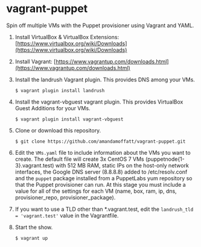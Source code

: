 # vagrant-puppet
Spin off multiple VMs with the Puppet provisioner using Vagrant and YAML. 

1. Install VirtualBox & VirtualBox Extensions: [https://www.virtualbox.org/wiki/Downloads](https://www.virtualbox.org/wiki/Downloads)
2. Install Vagrant: [https://www.vagrantup.com/downloads.html](https://www.vagrantup.com/downloads.html)
3. Install the landrush Vagrant plugin. This provides DNS among your VMs.

    ```$ vagrant plugin install landrush```

4. Install the vagrant-vbguest vagrant plugin. This provides VirtualBox Guest Additions for your VMs.

    ```$ vagrant plugin install vagrant-vbguest```

5. Clone or download this repository.

    ```$ git clone https://github.com/amandamoffatt/vagrant-puppet.git```

6. Edit the `VMs.yaml` file to include information about the VMs you want to create. The default file will create 3x CentOS 7 VMs (puppetnode{1-3}.vagrant.test) with 512 MB RAM, static IPs on the host-only network interfaces, the Google DNS server (8.8.8.8) added to /etc/resolv.conf and the `puppet` package installed from a PuppetLabs yum repository so that the Puppet provisioner can run. At this stage you must include a value for all of the settings for each VM (name, box, ram, ip, dns, provisioner_repo, provisioner_package). 

7. If you want to use a TLD other than *.vagrant.test, edit the `landrush_tld = 'vagrant.test'` value in the Vagrantfile.

8. Start the show. 

    ```$ vagrant up```
